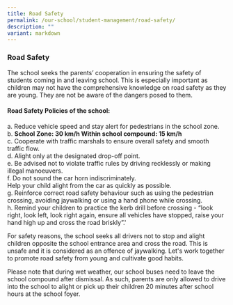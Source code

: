 ```yaml
---
title: Road Safety
permalink: /our-school/student-management/road-safety/
description: ""
variant: markdown
---
```

### **Road Safety**
The school seeks the parents’ cooperation in ensuring the safety of students coming in and leaving school. This is especially important as children may not have the comprehensive knowledge on road safety as they are young. They are not be aware of the dangers posed to them.

#### **Road Safety Policies of the school:**
a. Reduce vehicle speed and stay alert for pedestrians in the school zone.<br>
b. **School Zone: 30 km/h Within school compound: 15 km/h**<br>
c. Cooperate with traffic marshals to ensure overall safety and smooth traffic flow.<br>
d. Alight only at the designated drop-off point.<br>
e. Be advised not to violate traffic rules by driving recklessly or making illegal manoeuvers.<br>
f. Do not sound the car horn indiscriminately.<br>
Help your child alight from the car as quickly as possible.<br>
g. Reinforce correct road safety behaviour such as using the pedestrian crossing, avoiding jaywalking or using a hand phone while crossing.<br>
h. Remind your children to practice the kerb drill before crossing - “look right, look left, look right again, ensure all vehicles have stopped, raise your hand high up and cross the road briskly”.'

For safety reasons, the school seeks all drivers not to stop and alight children opposite the school entrance area and cross the road. This is unsafe and it is considered as an offence of jaywalking. Let's work together to promote road safety from young and cultivate good habits.  

Please note that during wet weather, our school buses need to leave the school compound after dismissal. As such, parents are only allowed to drive into the school to alight or pick up their children 20 minutes after school hours at the school foyer.